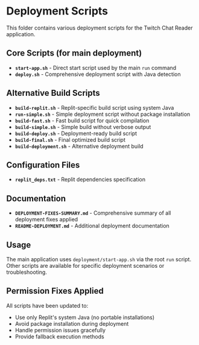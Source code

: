 # Deployment Scripts

This folder contains various deployment scripts for the Twitch Chat Reader application.

## Core Scripts (for main deployment)

- **`start-app.sh`** - Direct start script used by the main `run` command
- **`deploy.sh`** - Comprehensive deployment script with Java detection

## Alternative Build Scripts

- **`build-replit.sh`** - Replit-specific build script using system Java
- **`run-simple.sh`** - Simple deployment script without package installation
- **`build-fast.sh`** - Fast build script for quick compilation
- **`build-simple.sh`** - Simple build without verbose output
- **`build-deploy.sh`** - Deployment-ready build script
- **`build-final.sh`** - Final optimized build script
- **`build-deployment.sh`** - Alternative deployment build

## Configuration Files

- **`replit_deps.txt`** - Replit dependencies specification

## Documentation

- **`DEPLOYMENT-FIXES-SUMMARY.md`** - Comprehensive summary of all deployment fixes applied
- **`README-DEPLOYMENT.md`** - Additional deployment documentation

## Usage

The main application uses `deployment/start-app.sh` via the root `run` script. Other scripts are available for specific deployment scenarios or troubleshooting.

## Permission Fixes Applied

All scripts have been updated to:
- Use only Replit's system Java (no portable installations)
- Avoid package installation during deployment
- Handle permission issues gracefully
- Provide fallback execution methods